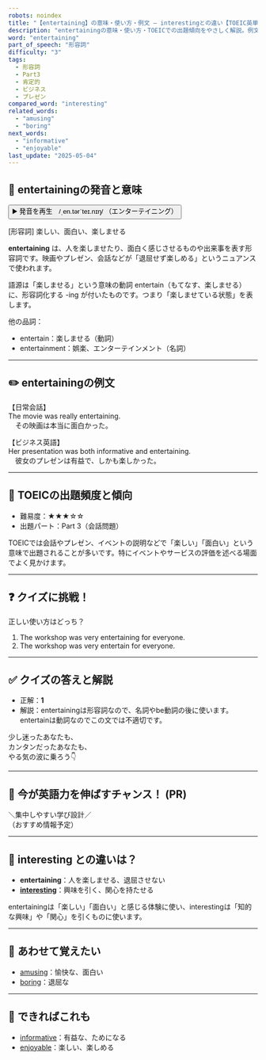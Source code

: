 ```yaml
---
robots: noindex
title: "【entertaining】の意味・使い方・例文 ― interestingとの違い【TOEIC英単語】"
description: "entertainingの意味・使い方・TOEICでの出題傾向をやさしく解説。例文・クイズ付きでinterestingとの違いもわかりやすく学べます。"
word: "entertaining"
part_of_speech: "形容詞"
difficulty: "3"
tags:
  - 形容詞
  - Part3
  - 肯定的
  - ビジネス
  - プレゼン
compared_word: "interesting"
related_words:
  - "amusing"
  - "boring"
next_words:
  - "informative"
  - "enjoyable"
last_update: "2025-05-04"
---
```


## 🔰 entertainingの発音と意味

<button class="play-audio" onclick="playTTS('entertaining')">
  <span class="play-audio-main">
    ▶️ 発音を再生　/ˌen.tərˈteɪ.nɪŋ/
  </span>
  <span class="play-audio-sub">
    （エンターテイニング）
  </span>
</button>

[形容詞] 楽しい、面白い、楽しませる

**entertaining** は、人を楽しませたり、面白く感じさせるものや出来事を表す形容詞です。映画やプレゼン、会話などが「退屈せず楽しめる」というニュアンスで使われます。

語源は「楽しませる」という意味の動詞 entertain（もてなす、楽しませる）に、形容詞化する -ing が付いたものです。つまり「楽しませている状態」を表します。

他の品詞：  
- entertain：楽しませる（動詞）
- entertainment：娯楽、エンターテインメント（名詞）

---

## ✏️ entertainingの例文

【日常会話】  
The movie was really entertaining.  
　その映画は本当に面白かった。

【ビジネス英語】  
Her presentation was both informative and entertaining.  
　彼女のプレゼンは有益で、しかも楽しかった。

---

## 🎯 TOEICの出題頻度と傾向

- 難易度：★★★☆☆
- 出題パート：Part 3（会話問題）

TOEICでは会話やプレゼン、イベントの説明などで「楽しい」「面白い」という意味で出題されることが多いです。特にイベントやサービスの評価を述べる場面でよく見かけます。

---

## ❓ クイズに挑戦！

正しい使い方はどっち？

1. The workshop was very entertaining for everyone.  
2. The workshop was very entertain for everyone.

---

## ✅ クイズの答えと解説

- 正解：**1**
- 解説：entertainingは形容詞なので、名詞やbe動詞の後に使います。entertainは動詞なのでこの文では不適切です。

少し迷ったあなたも、  
カンタンだったあなたも、  
やる気の波に乗ろう👇️

---

## 🚀 今が英語力を伸ばすチャンス！ (PR)

<div class="info-center">
＼集中しやすい学び設計／<br>  
（おすすめ情報予定）
</div>

---

## 🤔  interesting との違いは？

- **entertaining**：人を楽しませる、退屈させない
- **[interesting](/word/interesting/)**：興味を引く、関心を持たせる

entertainingは「楽しい」「面白い」と感じる体験に使い、interestingは「知的な興味」や「関心」を引くものに使います。

---

## 🧩 あわせて覚えたい

- [amusing](/word/amusing/)：愉快な、面白い
- [boring](/word/boring/)：退屈な

---

## 📖 できればこれも

- [informative](/word/informative/)：有益な、ためになる
- [enjoyable](/word/enjoyable/)：楽しい、楽しめる

<!-- cvid: aid37_bid38 -->
